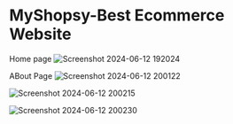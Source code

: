 
<h1> MyShopsy-Best Ecommerce Website</h1>

Home page <img>![Screenshot 2024-06-12 192024](https://github.com/VaniNarwani23/MyShopsy/assets/139327400/76b7d5a8-b0d3-4a75-bca7-0e79d0c07ad4)</img>

ABout Page <img>![Screenshot 2024-06-12 200122](https://github.com/VaniNarwani23/MyShopsy/assets/139327400/cb063ceb-3b09-406b-b0d1-e1fef4f0694e)</img>


<img>![Screenshot 2024-06-12 200215](https://github.com/VaniNarwani23/MyShopsy/assets/139327400/00090798-4f2f-49a6-9800-fd254faabc98)</img>

<img>![Screenshot 2024-06-12 200230](https://github.com/VaniNarwani23/MyShopsy/assets/139327400/f8a503ab-0719-4300-83fe-472aa9a84f7e)</img>

<img>
